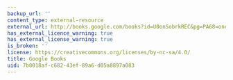 ```yaml
---
backup_url: ''
content_type: external-resource
external_url: http://books.google.com/books?id=U0onSobrkREC&pg=PA68=onepage
has_external_licence_warning: true
has_external_license_warning: true
is_broken: ''
license: https://creativecommons.org/licenses/by-nc-sa/4.0/
title: Google Books
uid: 7b0018af-c682-43ef-89a6-d05a8897a083
---
```

